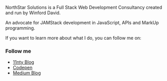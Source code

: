 NorthStar Solutions is a Full Stack Web Development Consultancy created and run by Winford David.

An advocate for JAMStack development in JavaScript, APIs and MarkUp programming.

If you want to learn more about what I do, you can follow me on: 

### Follow me

- [11nty Blog](https://github.com/NorthStarSolutions/NSS-11nty-blog1.git)
- [Codepen](https://codepen.io/wdsruk1/pen/YzZJmmm)
- [Medium Blog](https://medium.com/@northstarsols)


<!--
**NorthStarSolutions/NorthStarSolutions** is a ✨ _special_ ✨ repository because its `README.md` (this file) appears on your GitHub profile.

Here are some ideas to get you started:

- 🔭 I’m currently working on ...
- 🌱 I’m currently learning ...
- 👯 I’m looking to collaborate on ...
- 🤔 I’m looking for help with ...
- 💬 Ask me about ...
- 📫 How to reach me: ...
- 😄 Pronouns: ...
- ⚡ Fun fact: ...
-->
